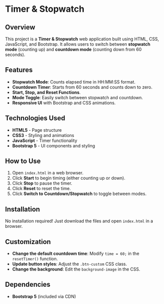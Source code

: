 
# Timer & Stopwatch  

## Overview  
This project is a **Timer & Stopwatch** web application built using HTML, CSS, JavaScript, and Bootstrap. It allows users to switch between **stopwatch mode** (counting up) and **countdown mode** (counting down from 60 seconds).  

## Features  
- **Stopwatch Mode**: Counts elapsed time in HH:MM:SS format.  
- **Countdown Timer**: Starts from 60 seconds and counts down to zero.  
- **Start, Stop, and Reset Functions**.  
- **Mode Toggle**: Easily switch between stopwatch and countdown.  
- **Responsive UI** with Bootstrap and CSS animations.  

## Technologies Used  
- **HTML5** - Page structure  
- **CSS3** - Styling and animations  
- **JavaScript** - Timer functionality  
- **Bootstrap 5** - UI components and styling  

## How to Use  
1. Open `index.html` in a web browser.  
2. Click **Start** to begin timing (either counting up or down).  
3. Click **Stop** to pause the timer.  
4. Click **Reset** to reset the time.  
5. Click **Switch to Countdown/Stopwatch** to toggle between modes.  

## Installation  
No installation required! Just download the files and open `index.html` in a browser.  

## Customization  
- **Change the default countdown time**: Modify `time = 60;` in the `resetTimer()` function.  
- **Update button styles**: Adjust the `.btn-custom` CSS class.  
- **Change the background**: Edit the `background-image` in the CSS.  

## Dependencies  
- **Bootstrap 5** (included via CDN)  

